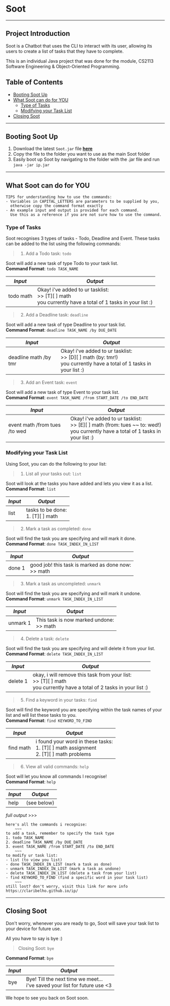 # Soot
***
## Project Introduction
Soot is a Chatbot that uses the CLI to interact with its user, allowing its users to create a list of tasks that
they have to complete.

This is an individual Java project that was done for the module, CS2113 Software Engineering & Object-Oriented
Programming.

## Table of Contents
- [Booting Soot Up](#Booting-Soot-Up)
- [What Soot can do for YOU](#what-soot-can-do-for-you)
  - [Type of Tasks](#type-of-tasks-)
  - [Modifying your Task List](#modifying-your-task-list-)
- [Closing Soot](#closing-soot)

***
## Booting Soot Up
1. Download the latest `Soot.jar` file **[here](https://github.com/claribelho/ip/releases)**
2. Copy the file to the folder you want to use as the main Soot folder
3. Easily boot up Soot by navigating to the folder with the .jar file and run `java -jar ip.jar`

***

## What Soot can do for YOU
```
TIPS for understanding how to use the commands:
- Variables in CAPITAL_LETTERS are parameters to be supplied by you, 
  otherwise copy the command format exactly
- An example input and output is provided for each command.
  Use this as a reference if you are not sure how to use the command.
```

### Type of Tasks
Soot recognises 3 types of tasks - Todo, Deadline and Event. These tasks can be added to the list using the following
commands:
> 1) Add a Todo task: `todo`

Soot will add a new task of type Todo to your task list.  
**Command Format**: `todo TASK_NAME`

| _Input_        | _Output_       |
|--------------|--------------|
| todo math | Okay! i've added to ur tasklist:<br> >> [T][ ] math <br> you currently have a total of 1 tasks in your list :) |

> 2) Add a Deadline task: `deadline`

Soot will add a new task of type Deadline to your task list.  
**Command Format**: `deadline TASK_NAME /by DUE_DATE`

| _Input_        | _Output_       |
|--------------|--------------|
| deadline math /by tmr| Okay! i've added to ur tasklist:<br> >> [D][ ] math (by: tmr!) <br> you currently have a total of 1 tasks in your list :) |

> 3) Add an Event task: `event`

Soot will add a new task of type Event to your task list.  
**Command Format**: `event TASK_NAME /from START_DATE /to END_DATE`

| _Input_        | _Output_       |
|--------------|--------------|
| event math /from tues /to wed| Okay! i've added to ur tasklist:<br> >> [E][ ] math (from: tues ~~ to: wed!) <br> you currently have a total of 1 tasks in your list :) |

### Modifying your Task List
Using Soot, you can do the following to your list:
> 1) List all your tasks out: `list`

Soot will look at the tasks you have added and lets you view it as a list.  
**Command Format**: `list`

| _Input_ | _Output_                              |
|---------|---------------------------------------|
| list    | tasks to be done: <br> 1. [T][ ] math |

> 2) Mark a task as completed: `done`

Soot will find the task you are specifying and will mark it done.  
**Command Format**: `done TASK_INDEX_IN_LIST`

| _Input_ | _Output_                                                |
|---------|---------------------------------------------------------|
| done 1  | good job! this task is marked as done now: <br> >> math |

> 3) Mark a task as uncompleted: `unmark`

Soot will find the task you are specifying and will mark it undone.  
**Command Format**: `unmark TASK_INDEX_IN_LIST`

| _Input_ | _Output_                                                |
|---------|---------------------------------------------------------|
| unmark 1  | This task is now marked undone:  <br> >> math |
> 4) Delete a task: `delete`

Soot will find the task you are specifying and will delete it from your list.  
**Command Format**: `delete TASK_INDEX_IN_LIST`

| _Input_  | _Output_                                                                                                                    |
|----------|-----------------------------------------------------------------------------------------------------------------------------|
| delete 1 | okay, i will remove this task from your list: <br> >> [T][ ] math <br>you currently have a total of 2 tasks in your list :) |

> 5) Find a keyword in your tasks: `find`

Soot will find the keyword you are specifying within the task names of your list and will list these tasks to you.  
**Command Format**: `find KEYWORD_TO_FIND`

| _Input_   | _Output_                                                                                      |
|-----------|-----------------------------------------------------------------------------------------------|
| find math | i found your word in these tasks: <br> 1. [T][ ] math assignment <br> 2. [T][ ] math problems |

> 6) View all valid commands: `help`

Soot will let you know all commands I recognise!   
**Command Format**: `help`

| _Input_ | _Output_    |
|---------|-------------|
| help    | (see below) |
_full output_ >>>
```
here's all the commands i recognise:
    ~~~    
to add a task, remember to specify the task type
1. todo TASK_NAME
2. deadline TASK_NAME /by DUE_DATE
3. event TASK_NAME /from START_DATE /to END_DATE
    ~~~    
to modify ur task list:
- list (to view you list)
- done TASK_INDEX_IN_LIST (mark a task as done)
- unmark TASK_INDEX_IN_LIST (mark a task as undone)
- delete TASK_INDEX_IN_LIST (delete a task from your list)
- find KEYWORD_TO_FIND (find a specific word in your task list)
    ~~~    
still lost? don't worry, visit this link for more info
https://claribelho.github.io/ip/
```
***

## Closing Soot
Don't worry, whenever you are ready to go, Soot will save your task list to your device for future use.

All you have to say is bye :)
> Closing Soot: `bye`

**Command Format**: `bye`

| _Input_ | _Output_       |
|---------|--------------|
| bye     | Bye! Till the next time we meet... <br> i've saved your list for future use <3 |

We hope to see you back on Soot soon.